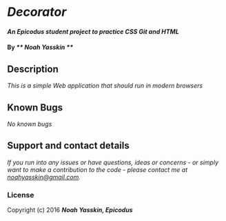 # _Decorator_

#### _An Epicodus student project to practice CSS Git and HTML_

#### By _** Noah Yasskin **_

## Description

_This is a simple Web application that should run in modern browsers_

## Known Bugs

_No known bugs_

## Support and contact details

_If you run into any issues or have questions, ideas or concerns - or simply want to make a contribution to the code - please contact me at noahyasskin@gmail.com._

### License

Copyright (c) 2016 **_Noah Yasskin, Epicodus_**
